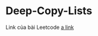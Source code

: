# Deep-Copy-Lists
Link của bài Leetcode
[a link](https://leetcode.com/problems/copy-list-with-random-pointer/)
